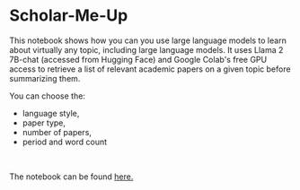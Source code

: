# Scholar-Me-Up

This notebook shows how you can you use large language models to learn about virtually any topic, including large language models. It uses Llama 2 7B-chat (accessed from Hugging Face) and Google Colab's free GPU access to retrieve a list of relevant academic papers on a given topic before summarizing them. 

You can choose the: 
- language style,
- paper type,
- number of papers,
- period and word count

<br/>

The notebook can be found [here.](https://github.com/jcarterlab/Scholar-Me-Up/blob/main/scholar_me_up.ipynb)
